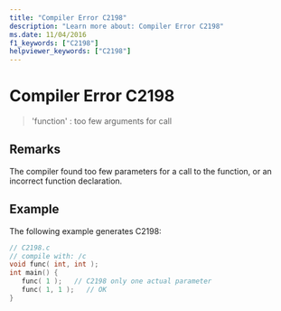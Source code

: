```yaml
---
title: "Compiler Error C2198"
description: "Learn more about: Compiler Error C2198"
ms.date: 11/04/2016
f1_keywords: ["C2198"]
helpviewer_keywords: ["C2198"]
---
```

# Compiler Error C2198

> 'function' : too few arguments for call

## Remarks

The compiler found too few parameters for a call to the function, or an incorrect function declaration.

## Example

The following example generates C2198:

```c
// C2198.c
// compile with: /c
void func( int, int );
int main() {
   func( 1 );   // C2198 only one actual parameter
   func( 1, 1 );   // OK
}
```
